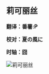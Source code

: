 ## 莉可丽丝

**翻译：番薯:P**

**校对：夏の風に**

**时轴：囧**

![莉可丽丝](https://images2.imgbox.com/8c/8b/MuAMLgo5_o.png)
